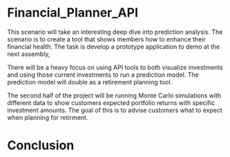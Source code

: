 # Financial_Planner_API
This scenario will take an interesting deep dive into prediction analysis.  The scenario is to create a tool that shows members how to enhance their financial health.  The task is develop a prototype application to demo at the next assembly,

There will be a heavy focus on using API tools to both visualize investments and using those current investments to run a prediction model.  The prediction model will double as a retirement planning tool.

The second half of the project will be running Monte Carlo simulations with different data to show customers expected portfolio returns with specific investment amounts.  The goal of this is to advise customers what to expect when planning for retirment.  

# Conclusion
